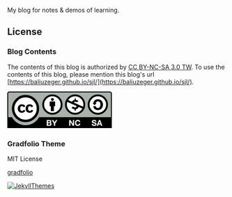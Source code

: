 My blog for notes & demos of learning.

## License
### Blog Contents
The contents of this blog is authorized by [CC BY-NC-SA 3.0 TW](https://creativecommons.org/licenses/by-nc-sa/3.0/tw/). To use the contents of this blog, please mention this blog's url [https://baliuzeger.github.io/sjl/](https://baliuzeger.github.io/sjl/).

![by-nc-sa](https://github.com/baliuzeger/blog/blob/master/assets/images/by-nc-sa.svg "by-nc-sa liscense")

### Gradfolio Theme
MIT License

[gradfolio](https://github.com/jitinnair1/gradfolio)

[![JekyllThemes](https://img.shields.io/badge/featured%20on-JekyllThemes-red.svg)](https://jekyll-themes.com)
